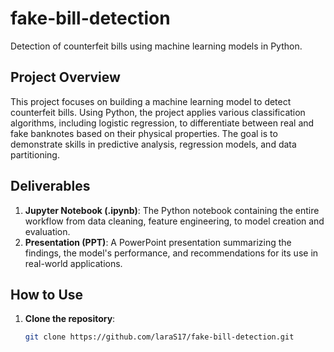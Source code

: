 # fake-bill-detection
Detection of counterfeit bills using machine learning models in Python.

## Project Overview

This project focuses on building a machine learning model to detect counterfeit bills. Using Python, the project applies various classification algorithms, including logistic regression, to differentiate between real and fake banknotes based on their physical properties. The goal is to demonstrate skills in predictive analysis, regression models, and data partitioning.

## Deliverables

1. **Jupyter Notebook (.ipynb)**: The Python notebook containing the entire workflow from data cleaning, feature engineering, to model creation and evaluation.
2. **Presentation (PPT)**: A PowerPoint presentation summarizing the findings, the model's performance, and recommendations for its use in real-world applications.

## How to Use

1. **Clone the repository**:
   ```bash
   git clone https://github.com/laraS17/fake-bill-detection.git
